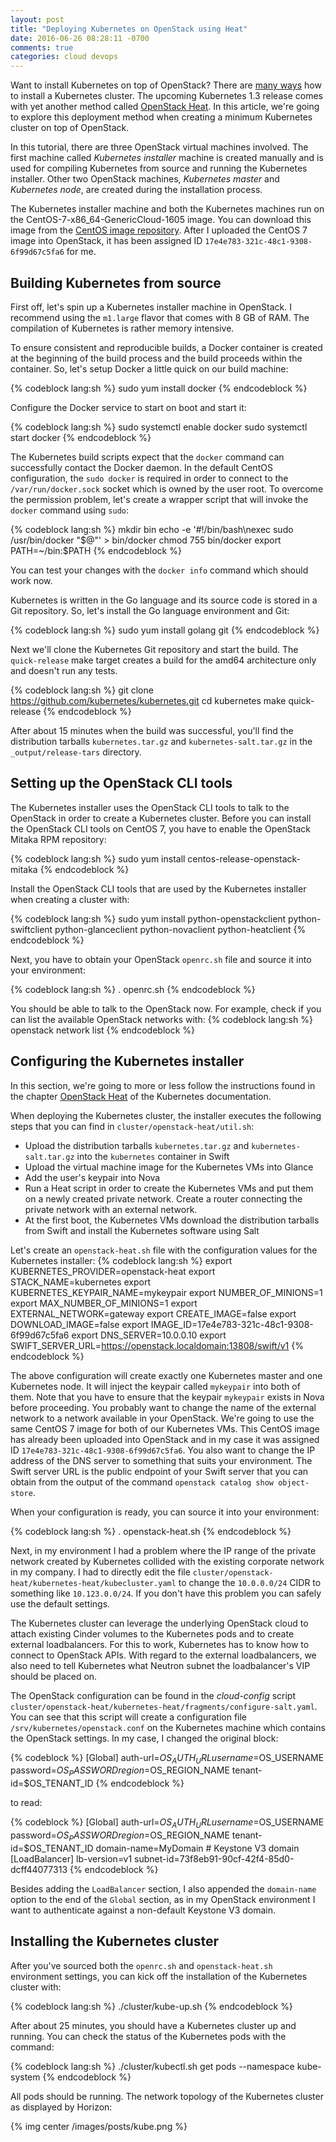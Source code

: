 ```yaml
---
layout: post
title: "Deploying Kubernetes on OpenStack using Heat"
date: 2016-06-26 08:28:11 -0700
comments: true
categories: cloud devops
---
```


Want to install Kubernetes on top of OpenStack? There are [many ways](http://kubernetes.io/docs/getting-started-guides/) how to install a Kubernetes cluster. The upcoming Kubernetes 1.3 release comes with yet another method called [OpenStack Heat](http://kubernetes.io/docs/getting-started-guides/openstack-heat/). In this article, we're going to explore this deployment method when creating a minimum Kubernetes cluster on top of OpenStack.

<!-- more -->

In this tutorial, there are three OpenStack virtual machines involved. The first machine called *Kubernetes installer* machine is created manually and is used for compiling Kubernetes from source and running the Kubernetes installer. Other two OpenStack machines, *Kubernetes master* and *Kubernetes node*, are created during the installation process.

The Kubernetes installer machine and both the Kubernetes machines run on the CentOS-7-x86_64-GenericCloud-1605 image. You can download this image from the [CentOS image repository](http://cloud.centos.org/centos/7/images/). After I uploaded the CentOS 7 image into OpenStack, it has been assigned ID `17e4e783-321c-48c1-9308-6f99d67c5fa6` for me.

## Building Kubernetes from source

First off, let's spin up a Kubernetes installer machine in OpenStack. I recommend using the `m1.large` flavor that comes with 8 GB of RAM. The compilation of Kubernetes is rather memory intensive.

To ensure consistent and reproducible builds, a Docker container is created at the beginning of the build process and the build proceeds within the container. So, let's setup Docker a little quick on our build machine:

{% codeblock lang:sh %}
sudo yum install docker
{% endcodeblock %}

Configure the Docker service to start on boot and start it:

{% codeblock lang:sh %}
sudo systemctl enable docker
sudo systemctl start docker
{% endcodeblock %}

The Kubernetes build scripts expect that the `docker` command can successfully contact the Docker daemon. In the default CentOS configuration, the `sudo docker` is required in order to connect to the `/var/run/docker.sock` socket which is owned by the user root. To overcome the permission problem, let's create a wrapper script that will invoke the `docker` command using `sudo`:

{% codeblock lang:sh %}
mkdir bin
echo -e '#!/bin/bash\nexec sudo /usr/bin/docker "$@"' > bin/docker
chmod 755 bin/docker
export PATH=~/bin:$PATH
{% endcodeblock %}

You can test your changes with the `docker info` command which should work now.

Kubernetes is written in the Go language and its source code is stored in a Git repository. So, let's install the Go language environment and Git:

{% codeblock lang:sh %}
sudo yum install golang git
{% endcodeblock %}

Next we'll clone the Kubernetes Git repository and start the build. The `quick-release` make target creates a build for the amd64 architecture only and doesn't run any tests.

{% codeblock lang:sh %}
git clone https://github.com/kubernetes/kubernetes.git
cd kubernetes
make quick-release
{% endcodeblock %}

After about 15 minutes when the build was successful, you'll find the distribution tarballs `kubernetes.tar.gz` and `kubernetes-salt.tar.gz` in the `_output/release-tars` directory.

## Setting up the OpenStack CLI tools

The Kubernetes installer uses the OpenStack CLI tools to talk to the OpenStack in order to create a Kubernetes cluster. Before you can install the OpenStack CLI tools on CentOS 7, you have to enable the OpenStack Mitaka RPM repository:

{% codeblock lang:sh %}
sudo yum install centos-release-openstack-mitaka
{% endcodeblock %}

Install the OpenStack CLI tools that are used by the Kubernetes installer when creating a cluster with:

{% codeblock lang:sh %}
sudo yum install python-openstackclient python-swiftclient python-glanceclient python-novaclient python-heatclient
{% endcodeblock %}

Next, you have to obtain your OpenStack `openrc.sh` file and source it into your environment:

{% codeblock lang:sh %}
. openrc.sh
{% endcodeblock %}

You should be able to talk to the OpenStack now. For example, check if you can list the available OpenStack networks with:
{% codeblock lang:sh %}
openstack network list
{% endcodeblock %}

## Configuring the Kubernetes installer

In this section, we're going to more or less follow the instructions found in the chapter [OpenStack Heat](http://kubernetes.io/docs/getting-started-guides/openstack-heat/) of the Kubernetes documentation.

When deploying the Kubernetes cluster, the installer executes the following steps that you can find in `cluster/openstack-heat/util.sh`:

* Upload the distribution tarballs `kubernetes.tar.gz` and `kubernetes-salt.tar.gz` into the `kubernetes` container in Swift
* Upload the virtual machine image for the Kubernetes VMs into Glance
* Add the user's keypair into Nova
* Run a Heat script in order to create the Kubernetes VMs and put them on a newly created private network. Create a router connecting the private network with an external network.
* At the first boot, the Kubernetes VMs download the distribution tarballs from Swift and install the Kubernetes software using Salt

Let's create an `openstack-heat.sh` file with the configuration values for the Kubernetes installer:
{% codeblock lang:sh %}
export KUBERNETES_PROVIDER=openstack-heat
export STACK_NAME=kubernetes
export KUBERNETES_KEYPAIR_NAME=mykeypair
export NUMBER_OF_MINIONS=1
export MAX_NUMBER_OF_MINIONS=1
export EXTERNAL_NETWORK=gateway
export CREATE_IMAGE=false
export DOWNLOAD_IMAGE=false
export IMAGE_ID=17e4e783-321c-48c1-9308-6f99d67c5fa6
export DNS_SERVER=10.0.0.10
export SWIFT_SERVER_URL=https://openstack.localdomain:13808/swift/v1
{% endcodeblock %}

The above configuration will create exactly one Kubernetes master and one Kubernetes node. It will inject the keypair called `mykeypair` into both of them. Note that you have to ensure that the keypair `mykeypair` exists in Nova before proceeding. You probably want to change the name of the external network to a network available in your OpenStack. We're going to use the same CentOS 7 image for both of our Kubernetes VMs. This CentOS image has already been uploaded into OpenStack and in my case it was assigned ID `17e4e783-321c-48c1-9308-6f99d67c5fa6`. You also want to change the IP address of the DNS server to something that suits your environment. The Swift server URL is the public endpoint of your Swift server that you can obtain from the output of the command `openstack catalog show object-store`.

When your configuration is ready, you can source it into your environment:

{% codeblock lang:sh %}
. openstack-heat.sh
{% endcodeblock %}

Next, in my environment I had a problem where the IP range of the private network created by Kubernetes collided with the existing corporate network in my company. I had to directly edit the file `cluster/openstack-heat/kubernetes-heat/kubecluster.yaml` to change the `10.0.0.0/24` CIDR to something like `10.123.0.0/24`. If you don't have this problem you can safely use the default settings.

The Kubernetes cluster can leverage the underlying OpenStack cloud to attach existing Cinder volumes to the Kubernetes pods and to create external loadbalancers. For this to work, Kubernetes has to know how to connect to OpenStack APIs. With regard to the external loadbalancers, we also need to tell Kubernetes what Neutron subnet the loadbalancer's VIP should be placed on.

The OpenStack configuration can be found in the *cloud-config* script `cluster/openstack-heat/kubernetes-heat/fragments/configure-salt.yaml`. You can see that this script will create a configuration file `/srv/kubernetes/openstack.conf` on the Kubernetes machine which contains the OpenStack settings. In my case, I changed the original block:

{% codeblock %}
[Global]
auth-url=$OS_AUTH_URL
username=$OS_USERNAME
password=$OS_PASSWORD
region=$OS_REGION_NAME
tenant-id=$OS_TENANT_ID
{% endcodeblock %}

to read:

{% codeblock %}
[Global]
auth-url=$OS_AUTH_URL
username=$OS_USERNAME
password=$OS_PASSWORD
region=$OS_REGION_NAME
tenant-id=$OS_TENANT_ID
domain-name=MyDomain # Keystone V3 domain
[LoadBalancer]
lb-version=v1
subnet-id=73f8eb91-90cf-42f4-85d0-dcff44077313
{% endcodeblock %}

Besides adding the `LoadBalancer` section, I also appended the `domain-name` option to the end of the `Global` section, as in my OpenStack environment I want to authenticate against a non-default Keystone V3 domain.

## Installing the Kubernetes cluster

After you've sourced both the `openrc.sh` and `openstack-heat.sh` environment settings, you can kick off the installation of the Kubernetes cluster with:

{% codeblock lang:sh %}
./cluster/kube-up.sh
{% endcodeblock %}

After about 25 minutes, you should have a Kubernetes cluster up and running. You can check the status of the Kubernetes pods with the command:

{% codeblock lang:sh %}
./cluster/kubectl.sh get pods --namespace kube-system
{% endcodeblock %}

All pods should be running. The network topology of the Kubernetes cluster as displayed by Horizon:

{% img center /images/posts/kube.png %}
